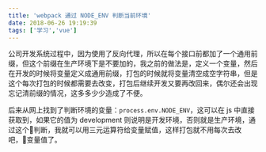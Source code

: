 ```yaml
---
title: 'webpack 通过 NODE_ENV 判断当前环境'
date: 2018-06-26 19:19:39
tags: ['学习','vue']
---
```

公司开发系统过程中，因为使用了反向代理，所以在每个接口前都加了一个通用前缀，但这个前缀在生产环境下是不要加的，我之前的做法是，定义一个变量，然后在开发的时候将变量定义成通用前缀，打包的时候就将变量清空成空字符串，但是这个每次打包的时候都需要去改变，打包后继续开发又要再改回来，偶尔还会出现忘记清前缀的情况，这多多少少造成了不便。

<!-- more -->
后来从网上找到了判断环境的变量：`process.env.NODE_ENV`，这可以在 js 中直接获取到，如果它的值为 development 则说明是开发环境，否则就是生产环境，通过这个判断，我就可以用三元运算符给变量赋值，这样打包就不用每次去改吧，变量值了。